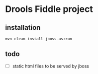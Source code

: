 # Drools Fiddle project
## installation
    mvn clean install jboss-as:run
## todo
- [ ] static html files to be served by jboss 



